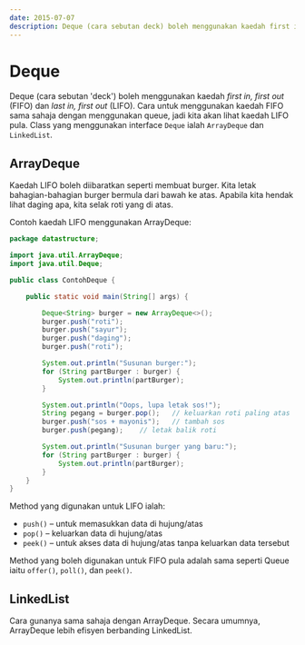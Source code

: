 ```yaml
---
date: 2015-07-07
description: Deque (cara sebutan deck) boleh menggunakan kaedah first in, first out (FIFO) dan last in, first out (LIFO). Secara ringkasnya, Deque ialah Queue + Stack.
---
```


# Deque

Deque (cara sebutan 'deck') boleh menggunakan kaedah _first in, first
out_ (FIFO) dan _last in, first out_ (LIFO). Cara untuk menggunakan
kaedah FIFO sama sahaja dengan menggunakan queue, jadi kita akan lihat
kaedah LIFO pula. Class yang menggunakan interface `Deque` ialah
`ArrayDeque` dan `LinkedList`.

## ArrayDeque

Kaedah LIFO boleh diibaratkan seperti membuat burger. Kita letak
bahagian-bahagian burger bermula dari bawah ke atas. Apabila kita hendak
lihat daging apa, kita selak roti yang di atas.

Contoh kaedah LIFO menggunakan ArrayDeque:

```java
package datastructure;

import java.util.ArrayDeque;
import java.util.Deque;

public class ContohDeque {

    public static void main(String[] args) {

        Deque<String> burger = new ArrayDeque<>();
        burger.push("roti");
        burger.push("sayur");
        burger.push("daging");
        burger.push("roti");

        System.out.println("Susunan burger:");
        for (String partBurger : burger) {
            System.out.println(partBurger);
        }

        System.out.println("Oops, lupa letak sos!");
        String pegang = burger.pop();   // keluarkan roti paling atas
        burger.push("sos + mayonis");   // tambah sos
        burger.push(pegang);    // letak balik roti

        System.out.println("Susunan burger yang baru:");
        for (String partBurger : burger) {
            System.out.println(partBurger);
        }
    }
}
```

Method yang digunakan untuk LIFO ialah:

-   `push()` – untuk memasukkan data di hujung/atas
-   `pop()` – keluarkan data di hujung/atas
-   `peek()` – untuk akses data di hujung/atas tanpa keluarkan data tersebut

Method yang boleh digunakan untuk FIFO pula adalah sama seperti Queue
iaitu `offer()`, `poll()`, dan `peek()`.

## LinkedList

Cara gunanya sama sahaja dengan ArrayDeque. Secara umumnya,
ArrayDeque lebih efisyen berbanding LinkedList.
